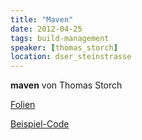 ```yaml
---
title: "Maven"
date: 2012-04-25
tags: build-management
speaker: [thomas_storch]
location: dser_steinstrasse
---
```


**maven** von Thomas Storch 


[Folien](/downloads/juggr_maven.pdf)

[Beispiel-Code](/downloads/code_maven.zip)